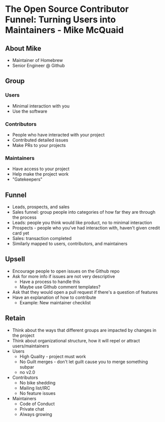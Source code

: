 # The Open Source Contributor Funnel: Turning Users into Maintainers - Mike McQuaid

## About Mike
- Maintainer of Homebrew
- Senior Engineer @ Github

## Group

### Users
- Minimal interaction with you
- Use the software

### Contributors
- People who have interacted with your project
- Contributed detailed issues
- Make PRs to your projects

### Maintainers
- Have access to your project
- Help make the project work
- "Gatekeepers"

## Funnel
- Leads, prospects, and sales
- Sales funnel: group people into categories of how far they are through the process
- Leads: people you think would like product, no to minimal interaction
- Prospects - people who you've had interaction with, haven't given credit card yet
- Sales: transaction completed
- Similarly mapped to users, contributors, and maintainers

## Upsell
- Encourage people to open issues on the Github repo
- Ask for more info if issues are not very descriptive
  - Have a process to handle this
  - Maybe use Github comment templates?
- Ask that they would open a pull request if there's a question of features
- Have an explanation of how to contribute
  - Example: New maintainer checklist

## Retain
- Think about the ways that different groups are impacted by changes in the project
- Think about organizational structure, how it will repel or attract users/maintainers
- Users
  - High Quality - project must work
  - No Guilt merges - don't let guilt cause you to merge something subpar
  - no v2.0
- Contributors
  - No bike shedding
  - Mailing list/IRC
  - No feature issues
- Maintainers
  - Code of Conduct
  - Private chat
  - Always growing
